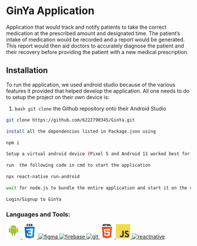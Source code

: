 # GinYa Application

Application that would track and notify patients to take the correct medication at the prescribed amount and designated time. The patient’s intake of medication would be recorded and a report would be generated. This report would then aid doctors to accurately diagnose the patient and their recovery before providing the patient with a new medical prescription.

## Installation

To run the application, we used android studio because of the various features it provided that helped develop the application. All one needs to do to setup the project on their own device is:

1. ```bash git clone``` the Github repository onto their Android Studio

```bash
git clone https://github.com/6222790345/GinYa.git
```
```bash
install all the dependencies listed in Package.json using
```
```bash
npm i
```
```bash
Setup a virtual android device (Pixel 5 and Android 11 worked best for us)
```
```bash
run  the following code in cmd to start the application
```
```bash
npx react-native run-android
```
```bash
wait for node.js to bundle the entire application and start it on the virtual device
```
```bash
Login/Signup to GinYa
```
<h3 align="left">Languages and Tools:</h3>
<p align="left"> <a href="https://developer.android.com" target="_blank" rel="noreferrer"> <img src="https://raw.githubusercontent.com/devicons/devicon/master/icons/android/android-original-wordmark.svg" alt="android" width="40" height="40"/> </a> <a href="https://www.w3schools.com/css/" target="_blank" rel="noreferrer"> <img src="https://raw.githubusercontent.com/devicons/devicon/master/icons/css3/css3-original-wordmark.svg" alt="css3" width="40" height="40"/> </a> <a href="https://www.figma.com/" target="_blank" rel="noreferrer"> <img src="https://www.vectorlogo.zone/logos/figma/figma-icon.svg" alt="figma" width="40" height="40"/> </a> <a href="https://firebase.google.com/" target="_blank" rel="noreferrer"> <img src="https://www.vectorlogo.zone/logos/firebase/firebase-icon.svg" alt="firebase" width="40" height="40"/> </a> <a href="https://git-scm.com/" target="_blank" rel="noreferrer"> <img src="https://www.vectorlogo.zone/logos/git-scm/git-scm-icon.svg" alt="git" width="40" height="40"/> </a> <a href="https://www.w3.org/html/" target="_blank" rel="noreferrer"> <img src="https://raw.githubusercontent.com/devicons/devicon/master/icons/html5/html5-original-wordmark.svg" alt="html5" width="40" height="40"/> </a> <a href="https://developer.mozilla.org/en-US/docs/Web/JavaScript" target="_blank" rel="noreferrer"> <img src="https://raw.githubusercontent.com/devicons/devicon/master/icons/javascript/javascript-original.svg" alt="javascript" width="40" height="40"/> </a> <a href="https://reactnative.dev/" target="_blank" rel="noreferrer"> <img src="https://reactnative.dev/img/header_logo.svg" alt="reactnative" width="40" height="40"/> </a> </p>

